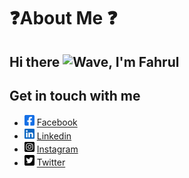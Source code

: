 # ❓About Me ❓

## Hi there <img src="assets/gifs/wave.png" alt="Wave" width="25px">, I'm Fahrul

## Get in touch with me
* <img src="assets/icons/facebook-square-brands.svg" alt="Facebook" width="16px"> [Facebook](https://www.facebook.com/fahrul.putra.31)
* <img src="assets/icons/linkedin-brands.svg" alt="Linkedin" width="16px"> [Linkedin](https://www.linkedin.com/in/fahrul-ramadhan-putra-1914701b0/)
* <img src="assets/icons/instagram-square-brands.svg" alt="Instagram" width="16px" style="background: #f09433; background: -moz-linear-gradient(45deg, #f09433 0%, #e6683c 25%, #dc2743 50%, #cc2366 75%, #bc1888 100%); background: -webkit-linear-gradient(45deg, #f09433 0%,#e6683c 25%,#dc2743 50%,#cc2366 75%,#bc1888 100%); background: linear-gradient(45deg, #f09433 0%,#e6683c 25%,#dc2743 50%,#cc2366 75%,#bc1888 100%); filter: progid:DXImageTransform.Microsoft.gradient( startColorstr='#f09433', endColorstr='#bc1888',GradientType=1 ); -webkit-background-clip: text; -webkit-text-fill-color: transparent;"> [Instagram](https://www.instagram.com/fahrulrputra/)
* <img src="assets/icons/twitter-square-brands.svg" alt="Twitter" width="16px"> [Twitter](https://twitter.com/FahrulRPutra)